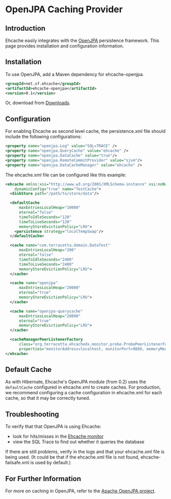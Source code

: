 ---
---
# OpenJPA Caching Provider <a name="openjpa-caching-provider"/>

 

## Introduction
Ehcache easily integrates with the [OpenJPA](http://openjpa.apache.org/) persistence framework. This page provides installation and configuration information.

## Installation
To use OpenJPA, add a Maven dependency for ehcache-openjpa.

~~~ xml
<groupId>net.sf.ehcache</groupId>
<artifactId>ehcache-openjpa</artifactId>
<version>0.1</version>
~~~

Or, download from [Downloads](http://ehcache.org/downloads/catalog).

## Configuration
 For enabling Ehcache as second level cache, the persistence.xml file should include the following configurations:

~~~ xml
<property name="openjpa.Log" value="SQL=TRACE" /> 
<property name="openjpa.QueryCache" value="ehcache" /> 
<property name="openjpa.DataCache" value="true"/> 
<property name="openjpa.RemoteCommitProvider" value="sjvm"/> 
<property name="openjpa.DataCacheManager" value="ehcache" /> 
~~~

The ehcache.xml file can be configured like this example:

~~~ xml
<ehcache xmlns:xsi="http://www.w3.org/2001/XMLSchema-instance" xsi:noNamespaceSchemaLocation="ehcache.xsd" updateCheck="false" monitoring="autodetect" 
 	dynamicConfig="true" name="TestCache">
  <diskStore path="/path/to/store/data"/>

  <defaultCache 
      maxEntriesLocalHeap="10000" 
      eternal="false" 
      timeToIdleSeconds="120" 
      timeToLiveSeconds="120" 
      memoryStoreEvictionPolicy="LRU"> 
    <persistence strategy="localTempSwap"/>
  </defaultCache>

  <cache name="com.terracotta.domain.DataTest"
      maxEntriesLocalHeap="200" 
      eternal="false" 
      timeToIdleSeconds="2400" 
      timeToLiveSeconds="2400"
      memoryStoreEvictionPolicy="LRU">	
  </cache>

  <cache name="openjpa"
      maxEntriesLocalHeap="20000" 
      eternal="true" 
      memoryStoreEvictionPolicy="LRU">	
  </cache>

  <cache name="openjpa-querycache"
      maxEntriesLocalHeap="20000" 
      eternal="true" 
      memoryStoreEvictionPolicy="LRU">	
  </cache>

  <cacheManagerPeerListenerFactory
      class="org.terracotta.ehcachedx.monitor.probe.ProbePeerListenerFactory"
      properties="monitorAddress=localhost, monitorPort=9889, memoryMeasurement=true" />
</ehcache>
~~~


## Default Cache
As with Hibernate, Ehcache's OpenJPA module (from 0.2) uses the `defaultCache` configured in ehcache.xml
to create caches.
For production, we recommend configuring a cache configuration in ehcache.xml for each cache, so that
it may be correctly tuned.

## Troubleshooting

To verify that that OpenJPA is using Ehcache:

* look for hits/misses in the [Ehcache monitor](/documentation/2.7/operations/monitor)
* view the SQL Trace to find out whether it queries the database 

If there are still problems, verify in the logs and that your ehcache.xml file is being used. (It could be that if the ehcache.xml file is not found, ehcache-failsafe.xml is used by default.) 

## For Further Information
For more on caching in OpenJPA, refer to the [Apache OpenJPA project](http://openjpa.apache.org/builds/1.0.2/apache-openjpa-1.0.2/docs/manual/ref_guide_caching.html).
